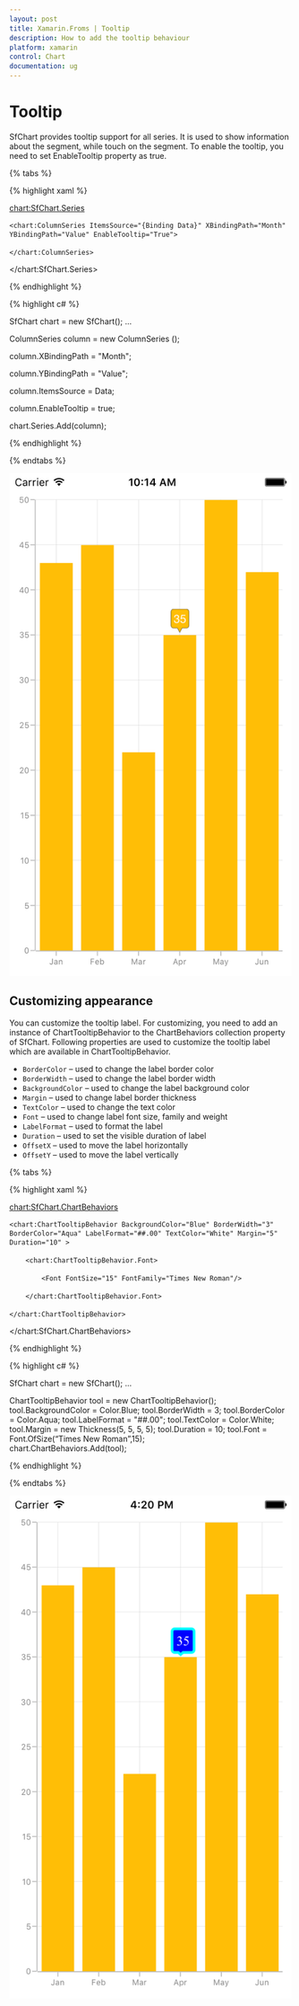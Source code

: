 ```yaml
---
layout: post
title: Xamarin.Froms | Tooltip
description: How to add the tooltip behaviour
platform: xamarin
control: Chart
documentation: ug
---
```


# Tooltip

SfChart provides tooltip support for all series. It is used to show information about the segment, while touch on the segment. To enable the tooltip, you need to set EnableTooltip property as true.

{% tabs %} 

{% highlight xaml %}

<chart:SfChart.Series>

	<chart:ColumnSeries ItemsSource="{Binding Data}" XBindingPath="Month" YBindingPath="Value" EnableTooltip="True">
	
	</chart:ColumnSeries>

</chart:SfChart.Series>

{% endhighlight %}

{% highlight c# %}

SfChart chart = new SfChart();
...

ColumnSeries column = new ColumnSeries ();

column.XBindingPath = "Month";

column.YBindingPath = "Value";

column.ItemsSource = Data;

column.EnableTooltip = true;

chart.Series.Add(column);	

{% endhighlight %}

{% endtabs %}

![](tooltip_images/tooltip1.png)

## Customizing appearance

You can customize the tooltip label. For customizing, you need to add an instance of ChartTooltipBehavior to the ChartBehaviors collection property of SfChart. Following properties are used to customize the tooltip label which are available in ChartTooltipBehavior.

* `BorderColor` – used to change the label border color
* `BorderWidth` – used to change the label border width
* `BackgroundColor` – used to change the label background color
* `Margin` – used to change label border thickness
* `TextColor` – used to change the text color
* `Font` – used to change label font size, family and weight
* `LabelFormat` – used to format the label
* `Duration` – used to set the visible duration of label
* `OffsetX` – used to move the label horizontally
* `OffsetY` – used to move the label vertically

{% tabs %} 

{% highlight xaml %}

<chart:SfChart.ChartBehaviors>

	<chart:ChartTooltipBehavior BackgroundColor="Blue" BorderWidth="3" BorderColor="Aqua" LabelFormat="##.00" TextColor="White" Margin="5" Duration="10" >

		<chart:ChartTooltipBehavior.Font>

			<Font FontSize="15" FontFamily="Times New Roman"/>

		</chart:ChartTooltipBehavior.Font>

	</chart:ChartTooltipBehavior>

</chart:SfChart.ChartBehaviors>

{% endhighlight %}

{% highlight c# %}

SfChart chart = new SfChart();
...

ChartTooltipBehavior tool = new ChartTooltipBehavior();
tool.BackgroundColor = Color.Blue;
tool.BorderWidth = 3;
tool.BorderColor = Color.Aqua;
tool.LabelFormat = "##.00";
tool.TextColor = Color.White;
tool.Margin = new Thickness(5, 5, 5, 5);
tool.Duration = 10;
tool.Font = Font.OfSize(“Times New Roman”,15);	
chart.ChartBehaviors.Add(tool);

{% endhighlight %}

{% endtabs %}

![](tooltip_images/tooltip2.png)